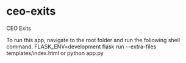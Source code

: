 # ceo-exits
CEO Exits

To run this app, navigate to the root folder and run the following shell command.
FLASK_ENV=development flask run --extra-files templates/index.html
or
python app.py